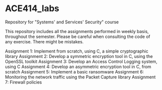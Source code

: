 # ACE414_labs
Repository for "Systems' and Services' Security" course 

This repository includes all the assignments performed in weekly basis, throughout the semester. Please be careful when consulting the code of any exercise. There might be mistakes. 

Assignment 1: Implement from scratch, using C, a simple cryptographic library
Assignment 2: Develop a symmetric encryption tool in C, using the OpenSSL toolkit
Assignment 3: Develop an Access Control Logging system, using C 
Assignment 4: Develop an asymmetric encryption tool in C, from scratch
Assignment 5: Implement a basic ransomware
Assignment 6: Monitoring the network traffic using the Packet Capture library
Assignment 7: Firewall policies
